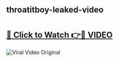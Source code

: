 ## throatitboy-leaked-video 

# <h2><a href="http://freeplayer.one?title=throatitboy-leaked-video&ref=21J">🔗 Click to Watch 👉🔴 VIDEO</a></h2>

<a href="http://freeplayer.one?title=throatitboy-leaked-video&ref=21J" rel="nofollow" data-target="animated-image.originalLink"><img src="https://i.ibb.co.com/xMMVF88/686577567.gif" alt="Viral Video Original" style="max-width: 100%; display: inline-block;" data-target="animated-image.originalImage"></a>

